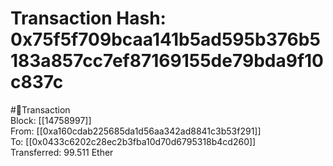 
Transaction Hash: 0x75f5f709bcaa141b5ad595b376b5183a857cc7ef87169155de79bda9f10c837c
====================================================================================
  
#💸Transaction  
Block: [[14758997]]  
From: [[0xa160cdab225685da1d56aa342ad8841c3b53f291]]  
To: [[0x0433c6202c28ec2b3fba10d70d6795318b4cd260]]  
Transferred: 99.511 Ether